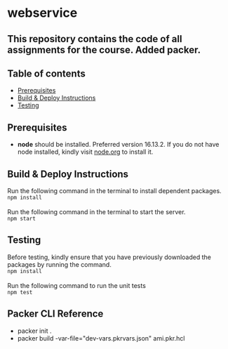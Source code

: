 # webservice
This repository contains the code of all assignments for the course. Added packer.
---

## Table of contents
  - [Prerequisites](#prerequisites)
  - [Build & Deploy Instructions](#build--deploy-instructions)
  - [Testing](#testing)
## Prerequisites
* **node** should be installed. Preferred version 16.13.2. 
If you do not have node installed, kindly visit [node.org](https://nodejs.org/en/) to install it.
## Build & Deploy Instructions
Run the following command in the terminal to install dependent packages.<br>
`npm install` <br><br>
Run the following command in the terminal to start the server.<br>
`npm start`
## Testing
Before testing, kindly ensure that you have previously downloaded the packages by running the command. <br>
`npm install` <br><br>
Run the following command to run the unit tests<br>
`npm test`
## Packer CLI Reference
* packer init .
* packer build -var-file="dev-vars.pkrvars.json" ami.pkr.hcl
